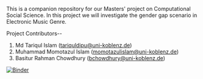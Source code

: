 This is a companion repository for our Masters' project on Computational Social Science. In this project we will investigate the gender gap scenario in Electronic Music Genre.

Project Contributors--

1. Md Tariqul Islam (tariquldipu@uni-koblenz.de)
2. Muhammad Momotazul Islam (momotazulislam@uni-koblenz.de)
3. Basitur Rahman Chowdhury (bchowdhury@uni-koblenz.de)



[![Binder](https://mybinder.org/badge_logo.svg)](https://mybinder.org/v2/gh/tariquldipu/CSS_GenderGap/master)
